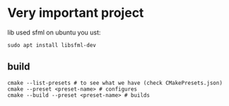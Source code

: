 # Very important project

lib used sfml
on ubuntu you ust:
```
sudo apt install libsfml-dev
```

## build

```
cmake --list-presets # to see what we have (check CMakePresets.json)
cmake --preset <preset-name> # configures
cmake --build --preset <preset-name> # builds
```


